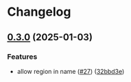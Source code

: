 # Changelog

## [0.3.0](https://github.com/peak-ai/eks-token/compare/v0.2.1...v0.3.0) (2025-01-03)


### Features

* allow region in name ([#27](https://github.com/peak-ai/eks-token/issues/27)) ([32bbd3e](https://github.com/peak-ai/eks-token/commit/32bbd3ef11c5791e272481d8b5e13dd15b3350a0))
